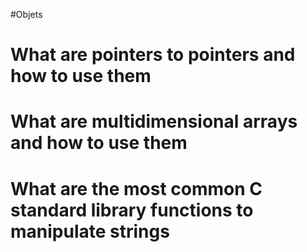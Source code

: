 #Objets

#  What are pointers to pointers and how to use them
#  What are multidimensional arrays and how to use them
#  What are the most common C standard library functions to manipulate strings
